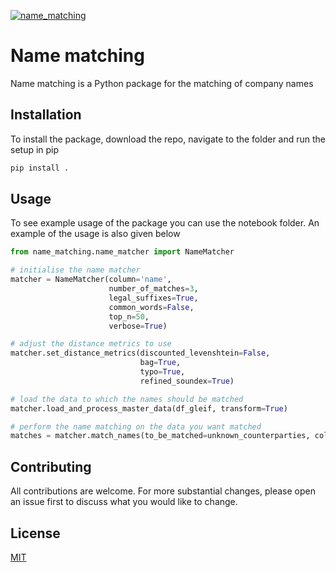 [![name_matching](https://github.com/DeNederlandscheBank/name_matching/actions/workflows/python-app.yml/badge.svg?branch=main)](https://github.com/DeNederlandscheBank/name_matching/actions/workflows/python-app.yml)

# Name matching

Name matching is a Python package for the matching of company names

## Installation

To install the package, download the repo, navigate to the folder and run the setup in pip

```bash
pip install .
```

## Usage

To see example usage of the package you can use the notebook folder. An example of the usage is also given below
```python
from name_matching.name_matcher import NameMatcher

# initialise the name matcher
matcher = NameMatcher(column='name', 
                      number_of_matches=3, 
                      legal_suffixes=True, 
                      common_words=False, 
                      top_n=50, 
                      verbose=True)

# adjust the distance metrics to use
matcher.set_distance_metrics(discounted_levenshtein=False,
                             bag=True,
                             typo=True,
                             refined_soundex=True)

# load the data to which the names should be matched
matcher.load_and_process_master_data(df_gleif, transform=True)

# perform the name matching on the data you want matched
matches = matcher.match_names(to_be_matched=unknown_counterparties, column_matching='name')


```

## Contributing
All contributions are welcome. For more substantial changes, please open an issue first to discuss what you would like to change.

## License
[MIT](https://choosealicense.com/licenses/mit/)
